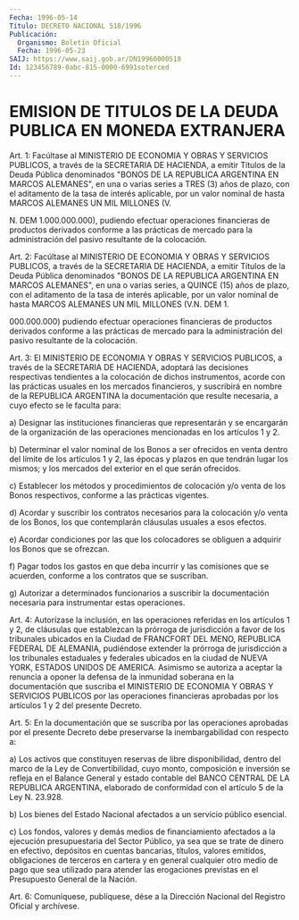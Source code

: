 ```yaml
---
Fecha: 1996-05-14
Título: DECRETO NACIONAL 518/1996
Publicación:
  Organismo: Boletín Oficial
  Fecha: 1996-05-23
SAIJ: https://www.saij.gob.ar/DN19960000518
Id: 123456789-0abc-815-0000-6991soterced
---
```

# EMISION DE TITULOS DE LA DEUDA PUBLICA EN MONEDA EXTRANJERA

<a id="1"></a>
Art. 1:  Facúltase  al MINISTERIO  DE  ECONOMIA  Y  OBRAS  Y SERVICIOS PUBLICOS, a través de la SECRETARIA DE HACIENDA, a emitir Títulos de la Deuda Pública  denominados  "BONOS  DE  LA  REPUBLICA ARGENTINA  EN  MARCOS ALEMANES", en una o varias series a TRES  (3) años de plazo, con  el  aditamento de la tasa de interés aplicable, por un valor nominal de hasta  MARCOS  ALEMANES UN MIL MILLONES (V.

N. DEM 1.000.000.000), pudiendo efectuar operaciones financieras de productos derivados conforme a las prácticas  de  mercado  para  la administración  del pasivo  resultante  de  la  colocación.

<a id="2"></a>
Art.  2:  Facúltase al MINISTERIO DE ECONOMIA Y OBRAS Y SERVICIOS PUBLICOS, a través  de  la SECRETARIA DE HACIENDA, a emitir Títulos de la Deuda Pública denominados "BONOS DE LA REPUBLICA ARGENTINA EN MARCOS ALEMANES", en una  o  varias  series,  a QUINCE (15) años de plazo, con el aditamento de la tasa de interés  aplicable,  por  un valor  nominal de hasta MARCOS ALEMANES UN MIL MILLONES (V.N. DEM 1.

000.000.000) pudiendo efectuar operaciones financieras de productos derivados conforme a las prácticas de mercado para la administración  del  pasivo    resultante    de  la  colocación.

<a id="3"></a>
Art. 3:  El MINISTERIO DE ECONOMIA Y OBRAS Y SERVICIOS PUBLICOS, a través  de la  SECRETARIA  DE  HACIENDA,  adoptará  las  decisiones respectivas  tendientes  a  la  colocación  de dichos instrumentos, acorde  con  las prácticas usuales en los mercados  financieros,  y suscribirá en nombre de la REPUBLICA ARGENTINA la documentación que resulte  necesaria,  a  cuyo  efecto  se  le  faculta  para:

a) Designar las  instituciones  financieras  que representarán y se encargarán de la organización de las operaciones mencionadas en los artículos 1 y 2.

b)  Determinar  el valor nominal de los Bonos a  ser  ofrecidos  en venta dentro del límite de los artículos 1 y 2, las épocas y plazos en que tendrán lugar  los mismos; y los mercados del exterior en el que serán ofrecidos.

c) Establecer los métodos  y procedimientos de colocación y/o venta de  los  Bonos  respectivos,  conforme  a  las  prácticas  vigentes.

d) Acordar y suscribir los contratos  necesarios para la colocación y/o venta de los Bonos, los que contemplarán  cláusulas  usuales  a esos efectos.

e)  Acordar  condiciones  por las que los colocadores se obliguen a adquirir los Bonos que se ofrezcan.

f) Pagar todos los gastos en que deba incurrir y las comisiones que se   acuerden,  conforme  a  los  contratos  que  se  suscriban.

g) Autorizar a determinados funcionarios a suscribir la documentación  necesaria  para    instrumentar   estas  operaciones.

<a id="4"></a>
Art. 4: Autorízase la inclusión, en las operaciones  referidas  en los  artículos  1  y 2, de cláusulas que establezcan la prórroga de jurisdicción a favor  de  los  tribunales  ubicados en la Ciudad de FRANCFORT  DEL  MENO,  REPUBLICA  FEDERAL  DE ALEMANIA,  pudiéndose extender la prórroga de jurisdicción a los tribunales  estaduales y federales  ubicados  en la ciudad de NUEVA YORK, ESTADOS UNIDOS  DE AMERICA. Asimismo se autoriza  a  aceptar  la  renuncia a oponer la defensa de la inmunidad soberana en la documentación  que  suscriba el  MINISTERIO  DE  ECONOMIA  Y  OBRAS Y SERVICIOS PUBLICOS por las operaciones financieras aprobadas  por  los  artículos  1  y  2 del presente Decreto.

<a id="5"></a>
Art.  5:  En la documentación que se suscriba por las operaciones aprobadas por el presente Decreto debe preservarse la inembargabilidad con respecto a:

a) Los activos  que  constituyen  reservas de libre disponibilidad, dentro  del  marco  de  la  Ley  de  Convertibilidad,  cuyo  monto, composición e inversión se refleja en  el  Balance General y estado contable del BANCO CENTRAL DE LA REPUBLICA ARGENTINA,  elaborado de conformidad con el artículo 5 de la Ley N. 23.928.

b)  Los bienes del Estado Nacional afectados a un servicio  público esencial.

c) Los fondos, valores y demás medios de financiamiento afectados a la ejecución presupuestaria del Sector Público, ya sea que se trate de dinero  en  efectivo,  depósitos  en cuentas bancarias, títulos, valores emitidos, obligaciones de terceros  en cartera y en general cualquier  otro medio de pago que sea utilizado  para  atender  las erogaciones  previstas  en  el  Presupuesto  General  de  la Nación.

<a id="6"></a>
Art. 6: Comuníquese, publíquese, dése a la Dirección Nacional del Registro  Oficial  y  archívese.